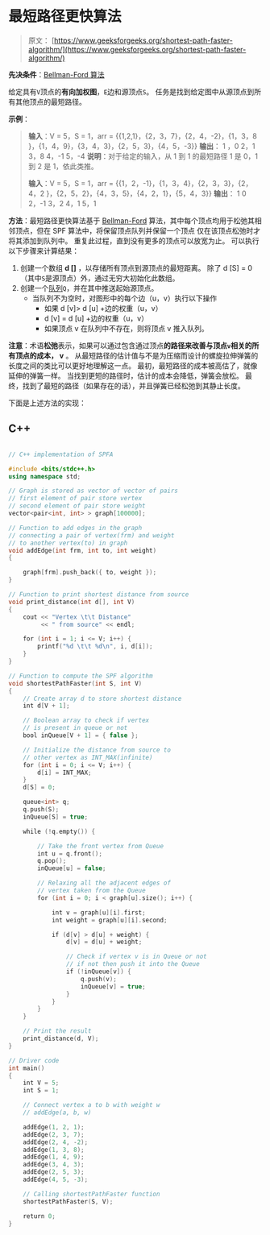 # 最短路径更快算法

> 原文： [https://www.geeksforgeeks.org/shortest-path-faster-algorithm/](https://www.geeksforgeeks.org/shortest-path-faster-algorithm/)

**先决条件**：[Bellman-Ford 算法](https://www.geeksforgeeks.org/bellman-ford-algorithm-dp-23/)

给定具有`V`顶点的**有向加权图**，`E`边和源顶点`S`。 任务是找到给定图中从源顶点到所有其他顶点的最短路径。

**示例**：

> **输入**：V = 5，S = 1，arr = {{1,2,1}，{2，3，7}，{2，4，-2}，{1，3，8 }，{1，4，9}，{3，4，3}，{2，5，3}，{4，5，-3}}
> **输出**：
> 1 ，0
> 2，1
> 3，8
> 4，-1
> 5，-4
> **说明**：对于给定的输入，从 1 到 1 的最短路径 1 是 0，1 到 2 是 1，依此类推。
> 
> **输入**：V = 5，S = 1，arr = {{1，2，-1}，{1，3，4}，{2，3，3}，{2，4，2 }，{2，5，2}，{4，3，5}，{4，2，1}，{5，4，3}}
> **输出**：
> 1 0
> 2，-1
> 3，2
> 4，1
> 5，1

**方法**：最短路径更快算法基于 [Bellman-Ford](https://www.geeksforgeeks.org/bellman-ford-algorithm-dp-23/) 算法，其中每个顶点均用于松弛其相邻顶点，但在 SPF 算法中，将保​​留顶点队列并保留一个顶点 仅在该顶点松弛时才将其添加到队列中。 重复此过程，直到没有更多的顶点可以放宽为止。
可以执行以下步骤来计算结果：

1.  创建一个数组 **d []** ，以存储所有顶点到源顶点的最短距离。 除了 d [S] = 0（其中`S`是源顶点）外，通过无穷大初始化此数组。
2.  创建一个[队列](http://www.geeksforgeeks.org/queue-data-structure/)`Q`，并在其中推送起始源顶点。
    *   当队列不为空时，对图形中的每个边（u，v）执行以下操作
        *   如果 d [v]> d [u] +边的权重（u，v）
        *   d [v] = d [u] +边的权重（u，v）
        *   如果顶点 v 在队列中不存在，则将顶点 v 推入队列。

**注意**：术语**松弛**表示，如果可以通过包含通过顶点**的路径来改善与顶点`v`相关的所有顶点的成本， v** 。 从最短路径的估计值与不是为压缩而设计的螺旋拉伸弹簧的长度之间的类比可以更好地理解这一点。 最初，最短路径的成本被高估了，就像延伸的弹簧一样。 当找到更短的路径时，估计的成本会降低，弹簧会放松。 最终，找到了最短的路径（如果存在的话），并且弹簧已经松弛到其静止长度。

下面是上述方法的实现：

## C++

```cpp

// C++ implementation of SPFA 

#include <bits/stdc++.h> 
using namespace std; 

// Graph is stored as vector of vector of pairs 
// first element of pair store vertex 
// second element of pair store weight 
vector<pair<int, int> > graph[100000]; 

// Function to add edges in the graph 
// connecting a pair of vertex(frm) and weight 
// to another vertex(to) in graph 
void addEdge(int frm, int to, int weight) 
{ 

    graph[frm].push_back({ to, weight }); 
} 

// Function to print shortest distance from source 
void print_distance(int d[], int V) 
{ 
    cout << "Vertex \t\t Distance"
         << " from source" << endl; 

    for (int i = 1; i <= V; i++) { 
        printf("%d \t\t %d\n", i, d[i]); 
    } 
} 

// Function to compute the SPF algorithm 
void shortestPathFaster(int S, int V) 
{ 
    // Create array d to store shortest distance 
    int d[V + 1]; 

    // Boolean array to check if vertex 
    // is present in queue or not 
    bool inQueue[V + 1] = { false }; 

    // Initialize the distance from source to 
    // other vertex as INT_MAX(infinite) 
    for (int i = 0; i <= V; i++) { 
        d[i] = INT_MAX; 
    } 
    d[S] = 0; 

    queue<int> q; 
    q.push(S); 
    inQueue[S] = true; 

    while (!q.empty()) { 

        // Take the front vertex from Queue 
        int u = q.front(); 
        q.pop(); 
        inQueue[u] = false; 

        // Relaxing all the adjacent edges of 
        // vertex taken from the Queue 
        for (int i = 0; i < graph[u].size(); i++) { 

            int v = graph[u][i].first; 
            int weight = graph[u][i].second; 

            if (d[v] > d[u] + weight) { 
                d[v] = d[u] + weight; 

                // Check if vertex v is in Queue or not 
                // if not then push it into the Queue 
                if (!inQueue[v]) { 
                    q.push(v); 
                    inQueue[v] = true; 
                } 
            } 
        } 
    } 

    // Print the result 
    print_distance(d, V); 
} 

// Driver code 
int main() 
{ 
    int V = 5; 
    int S = 1; 

    // Connect vertex a to b with weight w 
    // addEdge(a, b, w) 

    addEdge(1, 2, 1); 
    addEdge(2, 3, 7); 
    addEdge(2, 4, -2); 
    addEdge(1, 3, 8); 
    addEdge(1, 4, 9); 
    addEdge(3, 4, 3); 
    addEdge(2, 5, 3); 
    addEdge(4, 5, -3); 

    // Calling shortestPathFaster function 
    shortestPathFaster(S, V); 

    return 0; 
} 

```